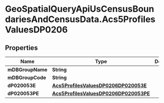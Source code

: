# GeoSpatialQueryApiUsCensusBoundariesAndCensusData.Acs5ProfilesValuesDP0206

## Properties

Name | Type | Description | Notes
------------ | ------------- | ------------- | -------------
**mDBGroupName** | **String** |  | 
**mDBGroupCode** | **String** |  | 
**dP020053E** | [**Acs5ProfilesValuesDP0206DP020053E**](Acs5ProfilesValuesDP0206DP020053E.md) |  | 
**dP020053PE** | [**Acs5ProfilesValuesDP0206DP020053PE**](Acs5ProfilesValuesDP0206DP020053PE.md) |  | 


